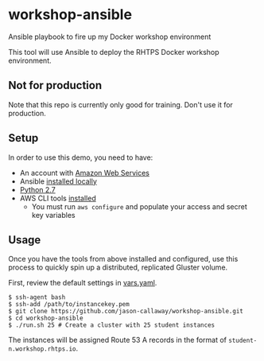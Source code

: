# workshop-ansible
Ansible playbook to fire up my Docker workshop environment

This tool will use Ansible to deploy the RHTPS Docker workshop environment.

## Not for production
Note that this repo is currently only good for training. Don't use it for production.

## Setup
In order to use this demo, you need to have:
* An account with [Amazon Web Services](https://aws.amazon.com/premiumsupport/signup/)
* Ansible [installed locally](http://docs.ansible.com/ansible/intro_installation.html)
* [Python 2.7](https://www.python.org/downloads/)
* AWS CLI tools [installed](http://docs.aws.amazon.com/cli/latest/userguide/installing.html#install-with-pip)
  * You must run `aws configure` and populate your access and secret key variables

## Usage
Once you have the tools from above installed and configured, use this process to quickly spin up a distributed, replicated Gluster volume.

First, review the default settings in [vars.yaml](vars.yaml).

```
$ ssh-agent bash
$ ssh-add /path/to/instancekey.pem
$ git clone https://github.com/jason-callaway/workshop-ansible.git
$ cd workshop-ansible
$ ./run.sh 25 # Create a cluster with 25 student instances
```

The instances will be assigned Route 53 A records in the format of ```student-n.workshop.rhtps.io```.